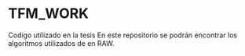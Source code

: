 # TFM_WORK
Codigo utilizado en la tesis
En este repositorio se podrán encontrar los algoritmos utilizados de en RAW.
